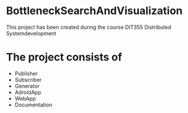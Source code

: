 # BottleneckSearchAndVisualization
This project has been created during the course DIT355 Distributed Systemdevelopment

# The project consists of
* Publisher
* Subscriber
* Generator
* AdroidApp
* WebApp
* Documentation
